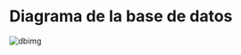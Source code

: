 # Diagrama de la base de datos 
![dbimg](https://asset.cloudinary.com/dg5b3zulr/52f1aca412a54c199b91fe318e93d4ab)
